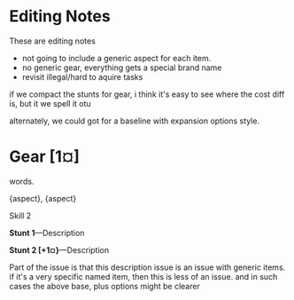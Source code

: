 # Editing Notes

These are editing notes
* not going to include a generic aspect for each item. 
* no generic gear, everything gets a special brand name
* revisit illegal/hard to aquire tasks


if we compact the stunts for gear, i think it's easy to see where the cost diff is, but it we spell it otu 

alternately, we could got for a baseline with expansion options style. 

# Gear [1¤]

words.

{aspect}, {aspect}

Skill 2

**Stunt 1**​—Description

**Stunt 2 [+1¤}**​—Description


Part of the issue is that this description issue is an issue with generic items. 
if it's a very specific named item, then this is less of an issue. and in such cases the above base, plus options might be clearer